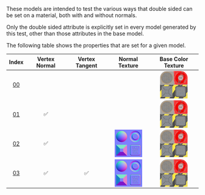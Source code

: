These models are intended to test the various ways that double sided can be set on a material, both with and without normals.

Only the double sided attribute is explicitly set in every model generated by this test, other than those attributes in the base model.  
 
The following table shows the properties that are set for a given model.  


Index | Vertex Normal | Vertex Tangent | Normal Texture | Base Color Texture
:---: | :---: | :---: | :---: | :---:
[00](./Material_Doublesided_00.gltf) |   |   |   | <img src="./Textures\Texture_baseColor.png" height="72" width="72" align="middle">
[01](./Material_Doublesided_01.gltf) | :white_check_mark: |   |   | <img src="./Textures\Texture_baseColor.png" height="72" width="72" align="middle">
[02](./Material_Doublesided_02.gltf) | :white_check_mark: |   | <img src="./Textures\Texture_normal.png" height="72" width="72" align="middle"> | <img src="./Textures\Texture_baseColor.png" height="72" width="72" align="middle">
[03](./Material_Doublesided_03.gltf) | :white_check_mark: | :white_check_mark: | <img src="./Textures\Texture_normal.png" height="72" width="72" align="middle"> | <img src="./Textures\Texture_baseColor.png" height="72" width="72" align="middle">
 
